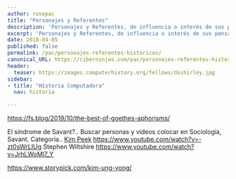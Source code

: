 ```yaml
---
author: rosepac
title: "Personajes y Referentes"
description: 'Personajes y Referentes, de influencia o interés de sus pensamientos.'
excerpt: 'Personajes y Referentes, de influencia o interés de sus pensamientos.'
date: 2018-04-05
published: false
permalink: /pac/personajes-referentes-historicos/
canonical_URL: https://ciberninjas.com/pac/personajes-referentes-historicos/
header:
  teaser: https://images.computerhistory.org/fellows/dsshirley.jpg
sidebar:
- title: "Historia Computadora"
  nav: historia

---
```


[](https://news.ycombinator.com/item?id=21230418) https://fs.blog/2019/10/the-best-of-goethes-aphorisms/

El síndrome de Savant?.. Buscar personas y vídeos colocar en Sociología, Savant. Categoría..
[Kim Peek](https://es.wikipedia.org/wiki/Kim_Peek)
https://www.youtube.com/watch?v=-zt0sWrLIUg
Stephen Wiltshire https://www.youtube.com/watch?v=JrhLWoMl7_Y

https://www.storypick.com/kim-ung-yong/